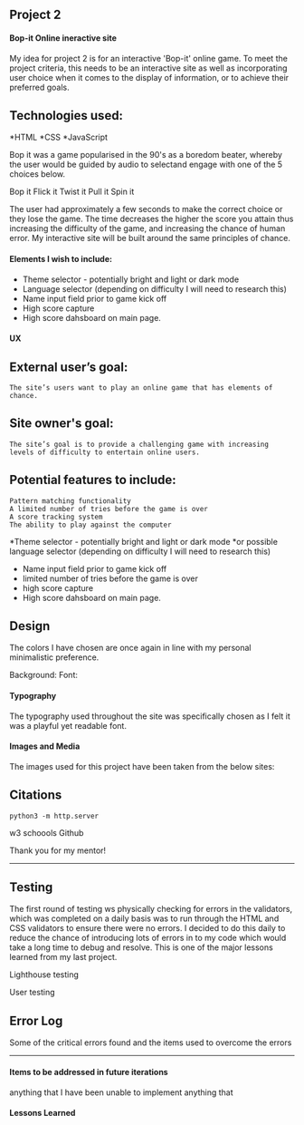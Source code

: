 ## Project 2


####  Bop-it Online ineractive site
My idea for project 2 is for an interactive 'Bop-it' online game. To meet the project criteria, this needs to be an interactive site as well as incorporating user choice when it comes to the display of information, or to achieve their preferred goals.

## Technologies used:
*HTML
*CSS
*JavaScript

Bop it was a game popularised in the 90's as a boredom beater, whereby the user would be guided by audio to selectand engage with one of the 5 choices below.

  Bop it
  Flick it
  Twist it 
  Pull it
  Spin it 

The user had approximately a few seconds to make the correct choice or they lose the game. The time decreases the higher the score you attain thus increasing the difficulty of the game, and increasing the chance of human error. My interactive site will be built around the same principles of chance.

#### Elements I wish to include:

* Theme selector - potentially bright and light or dark mode
* Language selector (depending on difficulty I will need to research this)
* Name input field prior to game kick off
* High score capture 
* High score dahsboard on main page.

#### UX
##  External user’s goal:

    The site’s users want to play an online game that has elements of chance.

##  Site owner's goal:

    The site’s goal is to provide a challenging game with increasing levels of difficulty to entertain online users.

## Potential features to include:

    Pattern matching functionality
    A limited number of tries before the game is over
    A score tracking system
    The ability to play against the computer
    
    
*Theme selector - potentially bright and light or dark mode
*or possible language selector (depending on difficulty I will need to research this)
* Name input field prior to game kick off
* limited number of tries before the game is over
* high score capture 
* High score dahsboard on main page.


## Design
The colors I have chosen are once again in line with my personal minimalistic preference.

Background:
Font: 


#### Typography
The typography used throughout the site was specifically chosen as I felt it was a playful yet readable font.


#### Images and Media
The images used for this project have been taken from the below sites:



## Citations

`python3 -m http.server`


w3 schoools
Github

Thank you for my mentor!

------

## Testing

The first round of testing ws physically checking for errors in the validators, which was completed on a daily basis was to run through the HTML and CSS validators to ensure there were no errors. I decided to do this daily to reduce the chance of introducing lots of errors in to my code which would take a long time to debug and resolve. This is one of the major lessons learned from my last project.

Lighthouse testing 

User testing


## Error Log 
Some of the critical errors found and the items used to overcome the errors


------

#### Items to be addressed in future iterations
anything that I have been unable to implement
anything that 

#### Lessons Learned


